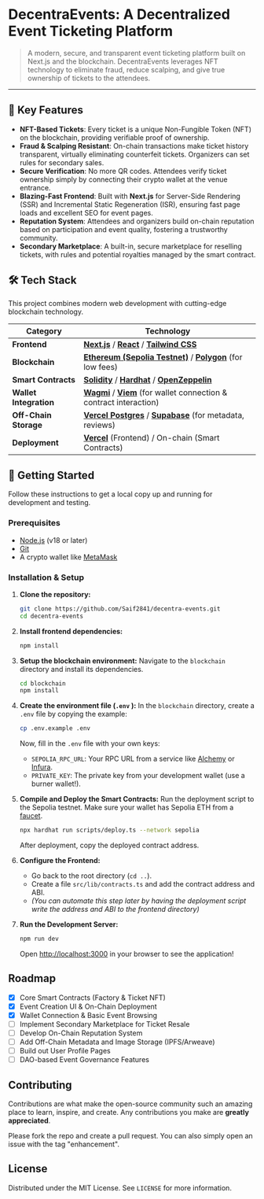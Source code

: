 # DecentraEvents: A Decentralized Event Ticketing Platform


> A modern, secure, and transparent event ticketing platform built on Next.js and the blockchain. DecentraEvents leverages NFT technology to eliminate fraud, reduce scalping, and give true ownership of tickets to the attendees.

---

## 🌟 Key Features

-   **NFT-Based Tickets**: Every ticket is a unique Non-Fungible Token (NFT) on the blockchain, providing verifiable proof of ownership.
-   **Fraud & Scalping Resistant**: On-chain transactions make ticket history transparent, virtually eliminating counterfeit tickets. Organizers can set rules for secondary sales.
-   **Secure Verification**: No more QR codes. Attendees verify ticket ownership simply by connecting their crypto wallet at the venue entrance.
-   **Blazing-Fast Frontend**: Built with **Next.js** for Server-Side Rendering (SSR) and Incremental Static Regeneration (ISR), ensuring fast page loads and excellent SEO for event pages.
-   **Reputation System**: Attendees and organizers build on-chain reputation based on participation and event quality, fostering a trustworthy community.
-   **Secondary Marketplace**: A built-in, secure marketplace for reselling tickets, with rules and potential royalties managed by the smart contract.

## 🛠️ Tech Stack

This project combines modern web development with cutting-edge blockchain technology.

| Category              | Technology                                                                                              |
| --------------------- | ------------------------------------------------------------------------------------------------------- |
| **Frontend**          | [**Next.js**](https://nextjs.org/ ) / [**React**](https://reactjs.org/ ) / [**Tailwind CSS**](https://tailwindcss.com/ ) |
| **Blockchain**        | [**Ethereum (Sepolia Testnet)**](https://ethereum.org/ ) / [**Polygon**](https://polygon.technology/ ) (for low fees) |
| **Smart Contracts**    | [**Solidity**](https://soliditylang.org/ ) / [**Hardhat**](https://hardhat.org/ ) / [**OpenZeppelin**](https://www.openzeppelin.com/contracts ) |
| **Wallet Integration**  | [**Wagmi**](https://wagmi.sh/ ) / [**Viem**](https://viem.sh/ ) (for wallet connection & contract interaction) |
| **Off-Chain Storage** | [**Vercel Postgres**](https://vercel.com/storage/postgres ) / [**Supabase**](https://supabase.io/ ) (for metadata, reviews) |
| **Deployment**        | [**Vercel**](https://vercel.com/ ) (Frontend) / On-chain (Smart Contracts)                                |

## 🚀 Getting Started

Follow these instructions to get a local copy up and running for development and testing.

### Prerequisites

-   [Node.js](https://nodejs.org/en/ ) (v18 or later)
-   [Git](https://git-scm.com/ )
-   A crypto wallet like [MetaMask](https://metamask.io/ )

### Installation & Setup

1.  **Clone the repository:**
    ```bash
    git clone https://github.com/Saif2841/decentra-events.git
    cd decentra-events
    ```

2.  **Install frontend dependencies:**
    ```bash
    npm install
    ```

3.  **Setup the blockchain environment:**
    Navigate to the `blockchain` directory and install its dependencies.
    ```bash
    cd blockchain
    npm install
    ```

4.  **Create the environment file (`.env` ):**
    In the `blockchain` directory, create a `.env` file by copying the example:
    ```bash
    cp .env.example .env
    ```
    Now, fill in the `.env` file with your own keys:
    -   `SEPOLIA_RPC_URL`: Your RPC URL from a service like [Alchemy](https://www.alchemy.com/ ) or [Infura](https://www.infura.io/ ).
    -   `PRIVATE_KEY`: The private key from your development wallet (use a burner wallet!).

5.  **Compile and Deploy the Smart Contracts:**
    Run the deployment script to the Sepolia testnet. Make sure your wallet has Sepolia ETH from a [faucet](https://sepoliafaucet.com/ ).
    ```bash
    npx hardhat run scripts/deploy.ts --network sepolia
    ```
    After deployment, copy the deployed contract address.

6.  **Configure the Frontend:**
    -   Go back to the root directory (`cd ..`).
    -   Create a file `src/lib/contracts.ts` and add the contract address and ABI.
    -   *(You can automate this step later by having the deployment script write the address and ABI to the frontend directory)*

7.  **Run the Development Server:**
    ```bash
    npm run dev
    ```
    Open [http://localhost:3000](http://localhost:3000 ) in your browser to see the application!

## Roadmap

-   [x] Core Smart Contracts (Factory & Ticket NFT)
-   [x] Event Creation UI & On-Chain Deployment
-   [x] Wallet Connection & Basic Event Browsing
-   [ ] Implement Secondary Marketplace for Ticket Resale
-   [ ] Develop On-Chain Reputation System
-   [ ] Add Off-Chain Metadata and Image Storage (IPFS/Arweave)
-   [ ] Build out User Profile Pages
-   [ ] DAO-based Event Governance Features

## Contributing

Contributions are what make the open-source community such an amazing place to learn, inspire, and create. Any contributions you make are **greatly appreciated**.

Please fork the repo and create a pull request. You can also simply open an issue with the tag "enhancement".

## License

Distributed under the MIT License. See `LICENSE` for more information.

